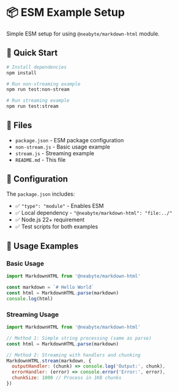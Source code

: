 # 📦 ESM Example Setup

Simple ESM setup for using `@neabyte/markdown-html` module.

## 🚀 Quick Start

```bash
# Install dependencies
npm install

# Run non-streaming example
npm run test:non-stream

# Run streaming example
npm run test:stream
```

## 📁 Files

- `package.json` - ESM package configuration
- `non-stream.js` - Basic usage example
- `stream.js` - Streaming example
- `README.md` - This file

## 🔧 Configuration

The `package.json` includes:
- ✅ `"type": "module"` - Enables ESM
- ✅ Local dependency - `"@neabyte/markdown-html": "file:../"`
- ✅ Node.js 22+ requirement
- ✅ Test scripts for both examples

## 📝 Usage Examples

### Basic Usage
```javascript
import MarkdownHTML from '@neabyte/markdown-html'

const markdown = `# Hello World`
const html = MarkdownHTML.parse(markdown)
console.log(html)
```

### Streaming Usage
```javascript
import MarkdownHTML from '@neabyte/markdown-html'

// Method 1: Simple string processing (same as parse)
const html = MarkdownHTML.parse(markdown)

// Method 2: Streaming with handlers and chunking
MarkdownHTML.stream(markdown, {
  outputHandler: (chunk) => console.log('Output:', chunk),
  errorHandler: (error) => console.error('Error:', error),
  chunkSize: 1000 // Process in 1KB chunks
})
```
